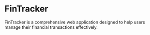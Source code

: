 # FinTracker
FinTracker is a comprehensive web application designed to help users manage their financial transactions effectively.
